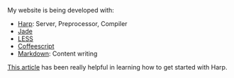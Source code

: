 My website is being developed with:

+ [Harp](http://harpjs.com): Server, Preprocessor, Compiler
+ [Jade](http://jade-lang.com)
+ [LESS](http://lesscss.org/)
+ [Coffeescript](http://coffeescript.org)
+ [Markdown](http://daringfireball.net/projects/markdown/): Content writing

[This article](http://kennethormandy.com/journal/start-a-blog-with-harp) has been really helpful in learning how to get started with Harp.